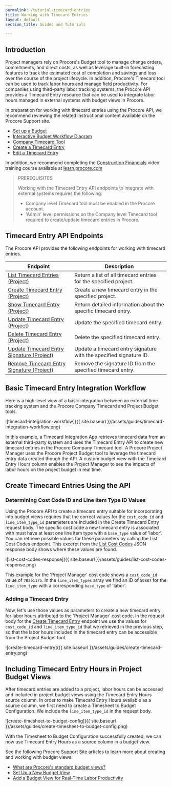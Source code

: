 ```yaml
---
permalink: /tutorial-timecard-entries
title: Working with Timecard Entries
layout: default
section_title: Guides and Tutorials

---
```


## Introduction

Project managers rely on Procore's Budget tool to manage change orders, commitments, and direct costs, as well as leverage built-in forecasting features to track the estimated cost of completion and savings and loss over the course of the project lifecycle.
In addition, Procore's Timecard tool can be used to track labor hours and manage field productivity.
For companies using third-party labor tracking systems, the Procore API provides a Timecard Entry resource that can be used to integrate labor hours managed in external systems with budget views in Procore.

In preparation for working with timecard entries using the Procore API, we recommend reviewing the related instructional content available on the Procore Support site.

- [Set up a Budget](https://support.procore.com/products/online/user-guide/project-level/budget/tutorials/set-up-a-budget)
- [Interactive Budget Workflow Diagram](https://support.procore.com/products/online/user-guide/project-level/budget/workflow)
- [Company Timecard Tool](https://support.procore.com/products/online/user-guide/project-level/timecard)
- [Create a Timecard Entry](https://support.procore.com/products/online/user-guide/company-level/timecard/tutorials/create-a-timecard-entry)
- [Edit a Timecard Entry](https://support.procore.com/products/online/user-guide/company-level/timecard/tutorials/edit-a-timecard-entry)

In addition, we recommend completing the [Construction Financials](https://learn.procore.com/series/procore-certification/procore-certification-project-manager-construction-financials) video training course available at [learn.procore.com](https://learn.procore.com/)

> PREREQUISITES
>
> Working with the Timecard Entry API endpoints to integrate with external systems requires the following:
>
> - Company level Timecard tool must be enabled in the Procore account.
> - 'Admin' level permissions on the Company level Timecard tool required to create/update timecard entries in Procore.

## Timecard Entry API Endpoints

The Procore API provides the following endpoints for working with timecard entries.

| Endpoint                                                                                                                                                    | Description                                                        |
| ----------------------------------------------------------------------------------------------------------------------------------------------------------- | ------------------------------------------------------------------ |
| [List Timecard Entries (Project)](https://developers.procore.com/reference/rest/v1/timecard-entries#list-timecard-entries-project)                          | Return a list of all timecard entries for the specified project.   |
| [Create Timecard Entry (Project)](https://developers.procore.com/reference/rest/v1/timecard-entries#create-timecard-entry-project)                          | Create a new timecard entry in the specified project.              |
| [Show Timecard Entry (Project)](https://developers.procore.com/reference/rest/v1/timecard-entries#show-timecard-entry-project)                              | Return detailed information about the specific timecard entry.     |
| [Update Timecard Entry (Project)](https://developers.procore.com/reference/rest/v1/timecard-entries#update-timecard-entry-project)                          | Update the specified timecard entry.                               |
| [Delete Timecard Entry (Project)](https://developers.procore.com/reference/rest/v1/timecard-entries#delete-timecard-entry-project)                          | Delete the specified timecard entry.                               |
| [Update Timecard Entry Signature (Project)](https://developers.procore.com/reference/rest/v1/timecard-entries#update-timecard-entry-signature-project)      | Update a timecard entry signature with the specified signature ID. |
| [Remove Timecard Entry Signature (Project)](https://developers.procore.com/reference/rest/v1/timecard-entries#remove-signature-from-timecard-entry-project) | Remove the signature ID from the specified timecard entry.         |

## Basic Timecard Entry Integration Workflow

Here is a high-level view of a basic integration between an external time tracking system and the Procore Company Timecard and Project Budget tools.

![timecard-integration-workflow]({{ site.baseurl }}/assets/guides/timecard-integration-workflow.png)

In this example, a Timecard Integration App retrieves timecard data from an external third-party system and uses the Timecard Entry API to create new timecard entries in the Procore Company Timecard tool.
A Procore Project Manager uses the Procore Project Budget tool to leverage the timecard entry data created though the API.
A custom budget view with the Timecard Entry Hours column enables the Project Manager to see the impacts of labor hours on the project budget in real time.

## Create Timecard Entries Using the API

### Determining Cost Code ID and Line Item Type ID Values

Using the Procore API to create a timecard entry suitable for incorporating into budget views requires that the correct values for the `cost_code_id` and `line_item_type_id` parameters are included in the Create Timecard Entry request body.
The specific cost code a new timecard entry is associated with must have at least one line item type with a `base_type` value of 'labor'.
You can retrieve possible values for these parameters by calling the List Cost Codes endpoint.
This excerpt from the [List Cost Codes](https://developers.procore.com/reference/rest/v1/cost-codes#list-cost-codes) JSON response body shows where these values are found.

![list-cost-codes-response]({{ site.baseurl }}/assets/guides/list-cost-codes-response.png)

This example for the 'Project Manager' cost code shows a `cost_code_id` value of `78261175`.
In the `line_item_types` array we find an ID of `50887` for the `line_item_type` with a corresponding `base_type` of 'labor'.

### Adding a Timecard Entry

Now, let's use those values as parameters to create a new timecard entry for labor hours attributed to the 'Project Manager' cost code.
In the request body for the [Create Timecard Entry](https://developers.procore.com/reference/rest/v1/timecard-entries#create-timecard-entry-project) endpoint we use the values for `cost_code_id` and `line_item_type_id` that we retrieved in the previous step, so that the labor hours included in the timecard entry can be accessible from the Project Budget tool.

![create-timecard-entry]({{ site.baseurl }}/assets/guides/create-timecard-entry.png)

## Including Timecard Entry Hours in Project Budget Views

After timecard entries are added to a project, labor hours can be accessed and included in project budget views using the Timecard Entry Hours source column.
In order to make Timecard Entry Hours available as a source column, we first need to create a Timesheet to Budget Configuration.
We include the `line_item_type_id` in the request body.

![create-timesheet-to-budget-config]({{ site.baseurl }}/assets/guides/create-timesheet-to-budget-config.png)

With the Timesheet to Budget Configuration successfully created, we can now use Timecard Entry Hours as a source column in a budget view.

See the following Procore Support Site articles to learn more about creating and working with budget views.

- [What are Procore's standard budget views?](https://support.procore.com/faq/what-are-procores-standard-budget-views)
- [Set Up a New Budget View](https://support.procore.com/products/online/user-guide/company-level/admin/tutorials/set-up-a-new-budget-view)
- [Add a Budget View for Real-Time Labor Productivity](https://support.procore.com/products/online/user-guide/company-level/admin/tutorials/add-a-budget-view-for-real-time-labor-productivity)

